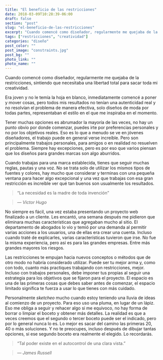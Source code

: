 ```yaml
---
title: "El beneficio de las restricciones"
date: 2018-03-09T10:28:39-06:00
draft: false
section: "post"
slug: "el-beneficio-de-las-restricciones"
excerpt: "Cuando comencé como diseñador, regularmente me quejaba de la restricciones, sintiendo que necesitaba una libertad total para sacar toda mi creatividad. Era joven y no le temía la hoja en blanco, inmediatamente comencé a poner y mover cosas, pero todos mis resultados no tenían una autenticidad…"
tags: ["restricciones", "creatividad"]
categories: "diseño"
post_color: ""
post_image: "constraints.jpg"
post_bg: ""
photo_link: ""
photo_name: ""
---
```

Cuando comencé como diseñador, regularmente me quejaba de la restricciones, sintiendo que necesitaba una libertad total para sacar toda mi creatividad.

Era joven y no le temía la hoja en blanco, inmediatamente comencé a poner y mover cosas, pero todos mis resultados no tenían una autenticidad real y no resolvían el problema de manera efectiva, solo diseños de moda por todas partes, representaban el estilo en el que me inspiraba en el momento.

Tener muchas opciones es abrumador la mayoría de las veces, no hay un punto obvio por donde comenzar, puedes irte por preferencias personales y no por los objetivos reales. Eso es lo que a menudo se ve en jóvenes diseñadores, el trabajo puede en general verse increíble. Pero son principalmente trabajos personales, para amigos o en realidad no resuelven el problema. Siempre hay excepciones, pero es por eso que varios piensan que los diseños para grandes marcas son algo aburridos.

Cuando trabajas para una marca establecida, tienes que seguir muchas reglas, pautas y una voz. No se trata solo de utilizar los mismos tipos de fuentes y colores, hay mucho que considerar y terminas con una pequeña ventana para hacer algo excepcional y una vez que trabajas con esa gran restricción es increíble ver qué tan buenos son usualmente los resultados.

> “La necesidad es la madre de toda invención”

> _— Victor Hugo_

No siempre es fácil, una vez estaba presentando un proyecto web finalizado a un cliente. Les encantó, una semana después me pidieron que eliminara muchas características que agregaban mucho al sitio. El departamento de abogados lo vio y temió por una demanda al permitir varias acciones a los usuarios, una de ellas era crear una cuenta. Incluso cuando traté de explicarles, varias características tuvieron que irse. No fue la misma experiencia, pero así es para las grandes empresas. Entre más grandes mayores los riesgos.

Las restricciones te empujan hacia nuevos conceptos o métodos que de otro modo no habría considerado utilizar. Puede ser tu mejor arma y, como con todo, cuanto más practiques trabajando con restricciones, mejor. Incluso con trabajos personales, debe imponer tus propias al seguir una estrategia para los objetivos que se fijaron para el proyecto. El espacio es una de las primeras cosas que debes saber antes de comenzar, el espacio limitado significa te fuerza a usar lo que tienes con más cuidado.

Personalmente _sketcheo_ mucho cuando estoy teniendo una lluvia de ideas al comienzo de un proyecto. Para eso uso una pluma, en lugar de un lápiz. Eso me obliga a seguir y rehacer algo si me equivoco, no hay forma de borrar o limpiar el boceto y obtener más detalles. La realidad es que a veces creemos que el segundo o tercer boceto puede ser el indicado, pero por lo general nunca lo es. Lo mejor es sacar del camino las primeras 20, 40 o más soluciones. Y no te preocupes, incluso después de dibujar tantas opciones, si ese segundo boceto era realmente el elegido. Lo recordarás.

> “Tal poder existe en el autocontrol de una clara vista.”

> _— James Russell_

